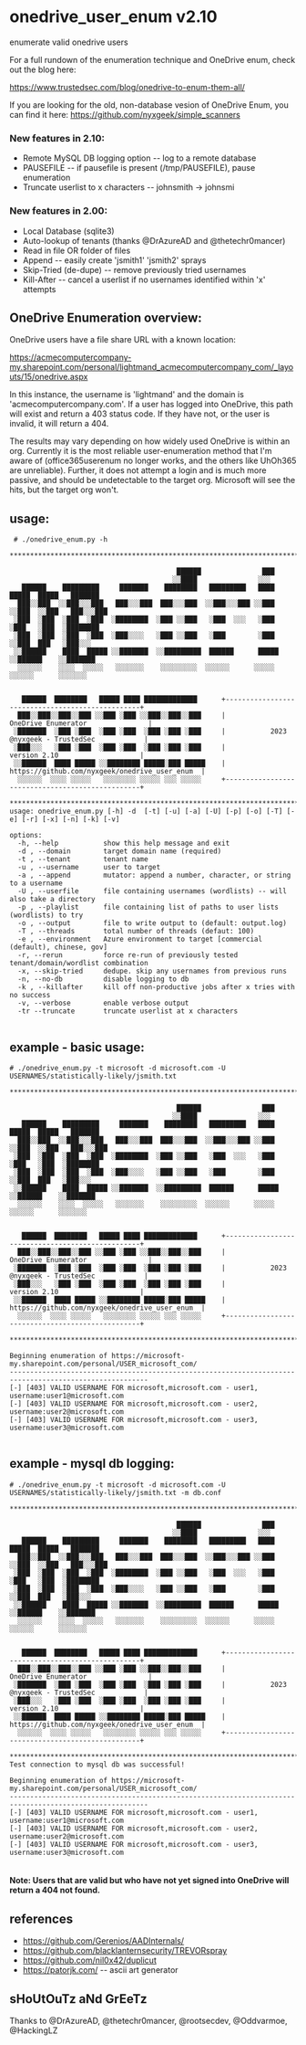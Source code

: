 
# onedrive_user_enum v2.10
enumerate valid onedrive users

For a full rundown of the enumeration technique and OneDrive enum, check out the blog here:

https://www.trustedsec.com/blog/onedrive-to-enum-them-all/


If you are looking for the old, non-database vesion of OneDrive Enum, you can find it here: https://github.com/nyxgeek/simple_scanners


### New features in 2.10:
* Remote MySQL DB logging option -- log to a remote database
* PAUSEFILE -- if pausefile is present (/tmp/PAUSEFILE), pause enumeration
* Truncate userlist to x characters -- johnsmith -> johnsmi

### New features in 2.00:
* Local Database (sqlite3)
* Auto-lookup of tenants (thanks @DrAzureAD and @thetechr0mancer)
* Read in file OR folder of files
* Append -- easily create 'jsmith1' 'jsmith2' sprays
* Skip-Tried (de-dupe) -- remove previously tried usernames
* Kill-After -- cancel a userlist if no usernames identified within 'x' attempts




## OneDrive Enumeration overview:
OneDrive users have a file share URL with a known location:

https://acmecomputercompany-my.sharepoint.com/personal/lightmand_acmecomputercompany_com/_layouts/15/onedrive.aspx

In this instance, the username is 'lightmand' and the domain is 'acmecomputercompany.com'. If a user has logged into OneDrive, this path will exist and return a 403 status code. If they have not, or the user is invalid, it will return a 404.

The results may vary depending on how widely used OneDrive is within an org. Currently it is the most reliable user-enumeration method that I'm aware of (office365userenum no longer works, and the others like UhOh365 are unreliable). Further, it does not attempt a login and is much more passive, and should be undetectable to the target org. Microsoft will see the hits, but the target org won't.


## usage:

```
 # ./onedrive_enum.py -h

*********************************************************************************************************

                                         ██████               ███                          
                                        ░░████               ░░░                           
   ██████    █████████     ███████    ████████   █████████   ████   █████  █████   ███████ 
  ███░░███  ░░███░░░███   ███░░░███  ███░░░███  ░░███░░░███ ░░███  ░░███  ░░███   ███░░░███
 ░███  ░███  ░███  ░███  ░████████  ░███ ░░███   ░███  ░░░   ░███   ░███   ░███  ░████████ 
 ░███  ░███  ░███  ░███  ░███░░░░   ░███ ░░███   ░███        ░███   ░░███  ███   ░███░░░   
 ░░██████    ████  █████ ░░███████  ░░█████████  ██████      █████   ░░██████    ░░███████ 
  ░░░░░░    ░░░░  ░░░░░   ░░░░░░░    ░░░░░░░░░  ░░░░░░      ░░░░░     ░░░░░░      ░░░░░░░  
                                                                             
                                                                             
   ██████  ████████   █████ ████ █████████████      +-------------------------------------------------+
  ███░░███░░███░░███ ░░███ ░███ ░░███░░███░░███     |               OneDrive Enumerator               |
 ░███████  ░███ ░███  ░███ ░███  ░███ ░███ ░███     |           2023 @nyxgeek - TrustedSec            |
 ░███░░░   ░███ ░███  ░███ ░███  ░███ ░███ ░███     |                 version 2.10                    |
 ░░██████  ████ █████ ░░████████ █████░███ █████    |  https://github.com/nyxgeek/onedrive_user_enum  |
  ░░░░░░  ░░░░ ░░░░░   ░░░░░░░░ ░░░░░ ░░░ ░░░░░     +-------------------------------------------------+
                                                                             
*********************************************************************************************************
usage: onedrive_enum.py [-h] -d  [-t] [-u] [-a] [-U] [-p] [-o] [-T] [-e] [-r] [-x] [-n] [-k] [-v]

options:
  -h, --help           show this help message and exit
  -d , --domain        target domain name (required)
  -t , --tenant        tenant name
  -u , --username      user to target
  -a , --append        mutator: append a number, character, or string to a username
  -U , --userfile      file containing usernames (wordlists) -- will also take a directory
  -p , --playlist      file containing list of paths to user lists (wordlists) to try
  -o , --output        file to write output to (default: output.log)
  -T , --threads       total number of threads (defaut: 100)
  -e , --environment   Azure environment to target [commercial (default), chinese, gov]
  -r, --rerun          force re-run of previously tested tenant/domain/wordlist combination
  -x, --skip-tried     dedupe. skip any usernames from previous runs
  -n, --no-db          disable logging to db
  -k , --killafter     kill off non-productive jobs after x tries with no success
  -v, --verbose        enable verbose output
  -tr --truncate       truncate userlist at x characters


```

## example - basic usage:
```
# ./onedrive_enum.py -t microsoft -d microsoft.com -U USERNAMES/statistically-likely/jsmith.txt

*********************************************************************************************************

                                         ██████               ███                          
                                        ░░████               ░░░                           
   ██████    █████████     ███████    ████████   █████████   ████   █████  █████   ███████ 
  ███░░███  ░░███░░░███   ███░░░███  ███░░░███  ░░███░░░███ ░░███  ░░███  ░░███   ███░░░███
 ░███  ░███  ░███  ░███  ░████████  ░███ ░░███   ░███  ░░░   ░███   ░███   ░███  ░████████ 
 ░███  ░███  ░███  ░███  ░███░░░░   ░███ ░░███   ░███        ░███   ░░███  ███   ░███░░░   
 ░░██████    ████  █████ ░░███████  ░░█████████  ██████      █████   ░░██████    ░░███████ 
  ░░░░░░    ░░░░  ░░░░░   ░░░░░░░    ░░░░░░░░░  ░░░░░░      ░░░░░     ░░░░░░      ░░░░░░░  
                                                                             
                                                                             
   ██████  ████████   █████ ████ █████████████      +-------------------------------------------------+
  ███░░███░░███░░███ ░░███ ░███ ░░███░░███░░███     |               OneDrive Enumerator               |
 ░███████  ░███ ░███  ░███ ░███  ░███ ░███ ░███     |           2023 @nyxgeek - TrustedSec            |
 ░███░░░   ░███ ░███  ░███ ░███  ░███ ░███ ░███     |                 version 2.10                    |
 ░░██████  ████ █████ ░░████████ █████░███ █████    |  https://github.com/nyxgeek/onedrive_user_enum  |
  ░░░░░░  ░░░░ ░░░░░   ░░░░░░░░ ░░░░░ ░░░ ░░░░░     +-------------------------------------------------+
                                                                             
*********************************************************************************************************

Beginning enumeration of https://microsoft-my.sharepoint.com/personal/USER_microsoft_com/
--------------------------------------------------------------------------------------------------------
[-] [403] VALID USERNAME FOR microsoft,microsoft.com - user1, username:user1@microsoft.com
[-] [403] VALID USERNAME FOR microsoft,microsoft.com - user2, username:user2@microsoft.com
[-] [403] VALID USERNAME FOR microsoft,microsoft.com - user3, username:user3@microsoft.com


```

## example - mysql db logging:
```
# ./onedrive_enum.py -t microsoft -d microsoft.com -U USERNAMES/statistically-likely/jsmith.txt -m db.conf

*********************************************************************************************************

                                         ██████               ███                          
                                        ░░████               ░░░                           
   ██████    █████████     ███████    ████████   █████████   ████   █████  █████   ███████ 
  ███░░███  ░░███░░░███   ███░░░███  ███░░░███  ░░███░░░███ ░░███  ░░███  ░░███   ███░░░███
 ░███  ░███  ░███  ░███  ░████████  ░███ ░░███   ░███  ░░░   ░███   ░███   ░███  ░████████ 
 ░███  ░███  ░███  ░███  ░███░░░░   ░███ ░░███   ░███        ░███   ░░███  ███   ░███░░░   
 ░░██████    ████  █████ ░░███████  ░░█████████  ██████      █████   ░░██████    ░░███████ 
  ░░░░░░    ░░░░  ░░░░░   ░░░░░░░    ░░░░░░░░░  ░░░░░░      ░░░░░     ░░░░░░      ░░░░░░░  
                                                                             
                                                                             
   ██████  ████████   █████ ████ █████████████      +-------------------------------------------------+
  ███░░███░░███░░███ ░░███ ░███ ░░███░░███░░███     |               OneDrive Enumerator               |
 ░███████  ░███ ░███  ░███ ░███  ░███ ░███ ░███     |           2023 @nyxgeek - TrustedSec            |
 ░███░░░   ░███ ░███  ░███ ░███  ░███ ░███ ░███     |                 version 2.10                    |
 ░░██████  ████ █████ ░░████████ █████░███ █████    |  https://github.com/nyxgeek/onedrive_user_enum  |
  ░░░░░░  ░░░░ ░░░░░   ░░░░░░░░ ░░░░░ ░░░ ░░░░░     +-------------------------------------------------+
                                                                             
*********************************************************************************************************
Test connection to mysql db was successful!

Beginning enumeration of https://microsoft-my.sharepoint.com/personal/USER_microsoft_com/
--------------------------------------------------------------------------------------------------------
[-] [403] VALID USERNAME FOR microsoft,microsoft.com - user1, username:user1@microsoft.com
[-] [403] VALID USERNAME FOR microsoft,microsoft.com - user2, username:user2@microsoft.com
[-] [403] VALID USERNAME FOR microsoft,microsoft.com - user3, username:user3@microsoft.com


```
#### Note: Users that are valid but who have not yet signed into OneDrive will return a 404 not found.


## references
* https://github.com/Gerenios/AADInternals/
* https://github.com/blacklanternsecurity/TREVORspray
* https://github.com/nil0x42/duplicut
* https://patorjk.com/ -- ascii art generator

## sHoUtOuTz aNd GrEeTz

Thanks to @DrAzureAD, @thetechr0mancer, @rootsecdev, @Oddvarmoe, @HackingLZ
